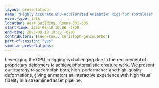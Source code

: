 ```yaml
---
layout: presentation
name: "Highly Accurate GPU-Accelerated Animation Rigs for Toothless"
event-type: talk
location: West Building, Rooms 301-305
start-time: 2025-08-10 10:06 -0700
end-time: 2025-08-10 10:28 -0700
contributors: [leon-sooi, christoph-genzwuerker]
part-of-session: "yes"
similar-presentations:
---
```


Leveraging the GPU in rigging is challenging due to the requirement of proprietary deformers to achieve photorealistic creature work. We present our strategy to accomplish both, high-performance and high-quality deformations, giving animators an interactive experience with high visual fidelity in a streamlined asset pipeline.

